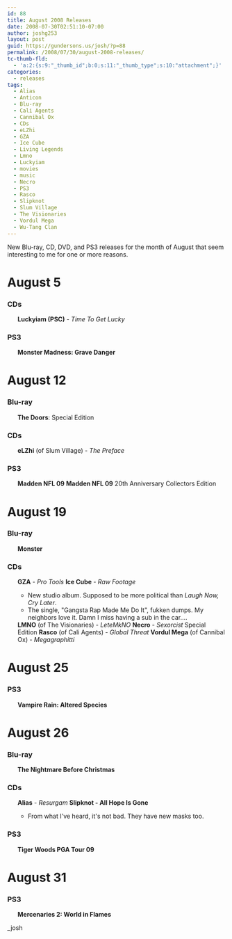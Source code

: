 ```yaml
---
id: 88
title: August 2008 Releases
date: 2008-07-30T02:51:10-07:00
author: joshg253
layout: post
guid: https://gundersons.us/josh/?p=88
permalink: /2008/07/30/august-2008-releases/
tc-thumb-fld:
  - 'a:2:{s:9:"_thumb_id";b:0;s:11:"_thumb_type";s:10:"attachment";}'
categories:
  - releases
tags:
  - Alias
  - Anticon
  - Blu-ray
  - Cali Agents
  - Cannibal Ox
  - CDs
  - eLZhi
  - GZA
  - Ice Cube
  - Living Legends
  - Lmno
  - Luckyiam
  - movies
  - music
  - Necro
  - PS3
  - Rasco
  - Slipknot
  - Slum Village
  - The Visionaries
  - Vordul Mega
  - Wu-Tang Clan
---
```

New Blu-ray, CD, DVD, and PS3 releases for the month of August that seem interesting to me for one or more reasons.

<h1>August 5</h1>

<h3>CDs</h3>

<ul>
<strong>Luckyiam (PSC)</strong> - <em>Time To Get Lucky</em>
</ul>

<h3>PS3</h3>

<ul>
<strong>Monster Madness: Grave Danger</strong>
</ul>

<h1>August 12</h1>

<h3>Blu-ray</h3>

<ul>
<strong>The Doors</strong>: Special Edition
</ul>

<h3>CDs</h3>

<ul>
<strong>eLZhi</strong> (of Slum Village) - <em>The Preface</em>
</ul>

<h3>PS3</h3>

<ul>
<strong>Madden NFL 09</strong>
<strong>Madden NFL 09</strong> 20th Anniversary Collectors Edition
</ul>

<h1>August 19</h1>

<h3>Blu-ray</h3>

<ul>
<strong>Monster</strong>
</ul>

<h3>CDs</h3>

<ul>
<strong>GZA</strong> - <em>Pro Tools</em>
<strong>Ice Cube</strong> - <em>Raw Footage</em>
<ul><li>New studio album. Supposed to be more political than <em>Laugh Now, Cry Later</em>.</li>
<li>The single, "Gangsta Rap Made Me Do It", fukken dumps. My neighbors love it. Damn I miss having a sub in the car....</li></ul>
<strong>LMNO</strong> (of The Visionaries) - <em>LeteMkNO</em>
<strong>Necro</strong> - <em>Sexorcist</em> Special Edition
<strong>Rasco</strong> (of Cali Agents) - <em>Global Threat</em>
<strong>Vordul Mega</strong> (of Cannibal Ox) - <em>Megagraphitti</em>
</ul>

<h1>August 25</h1>

<h3>PS3</h3>

<ul>
<strong>Vampire Rain: Altered Species</strong>
</ul>

<h1>August 26</h1>

<h3>Blu-ray</h3>

<ul>
<strong>The Nightmare Before Christmas</strong>
</ul>

<h3>CDs</h3>

<ul>
<strong>Alias</strong> - <em>Resurgam</em>
<strong>Slipknot - All Hope Is Gone</strong>
<ul><li>From what I've heard, it's not bad. They have new masks too.</li></ul>
</ul>

<h3>PS3</h3>

<ul>
<strong>Tiger Woods PGA Tour 09</strong>
</ul>

<h1>August 31</h1>

<h3>PS3</h3>

<ul>
<strong>Mercenaries 2: World in Flames</strong>
</ul>

_josh